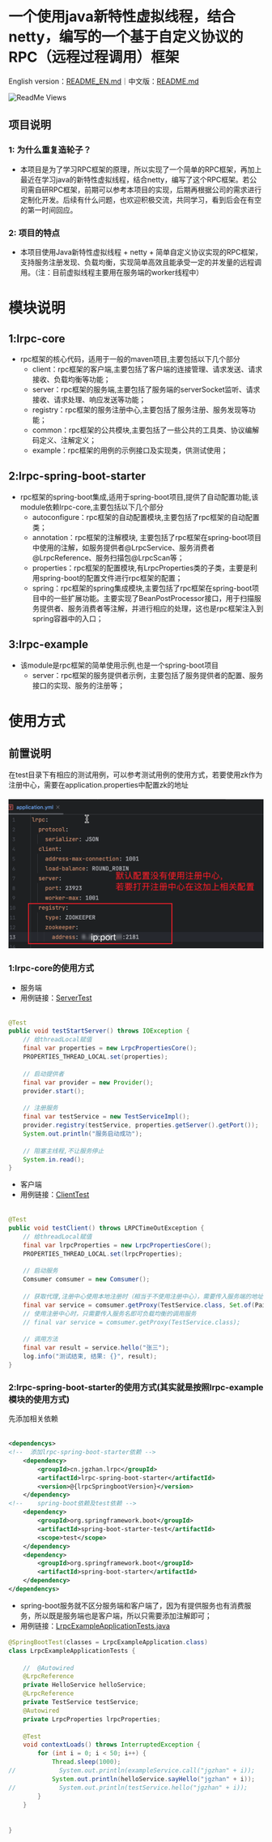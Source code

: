# 一个使用java新特性虚拟线程，结合netty，编写的一个基于自定义协议的RPC（远程过程调用）框架
English version：[README_EN.md](README_EN.md)｜中文版：[README.md](README.md)

![ReadMe Views](https://komarev.com/ghpvc/?username=lrpc&color=blue)

## 项目说明
### 1: 为什么重复造轮子？
- 本项目是为了学习RPC框架的原理，所以实现了一个简单的RPC框架，再加上最近在学习java的新特性虚拟线程，结合netty，编写了这个RPC框架。若公司需自研RPC框架，前期可以参考本项目的实现，后期再根据公司的需求进行定制化开发。后续有什么问题，也欢迎积极交流，共同学习，看到后会在有空的第一时间回应。
### 2: 项目的特点
- 本项目使用Java新特性虚拟线程 + netty + 简单自定义协议实现的RPC框架，支持服务注册发现、负载均衡，实现简单高效且能承受一定的并发量的远程调用。（注：目前虚拟线程主要用在服务端的worker线程中）


# 模块说明
## 1:lrpc-core
- rpc框架的核心代码，适用于一般的maven项目,主要包括以下几个部分
    - client：rpc框架的客户端,主要包括了客户端的连接管理、请求发送、请求接收、负载均衡等功能；
    - server：rpc框架的服务端,主要包括了服务端的serverSocket监听、请求接收、请求处理、响应发送等功能；
    - registry：rpc框架的服务注册中心,主要包括了服务注册、服务发现等功能；
    - common：rpc框架的公共模块,主要包括了一些公共的工具类、协议编解码定义、注解定义；
    - example：rpc框架的用例的示例接口及实现类，供测试使用；

## 2:lrpc-spring-boot-starter
- rpc框架的spring-boot集成,适用于spring-boot项目,提供了自动配置功能,该module依赖lrpc-core,主要包括以下几个部分
    - autoconfigure：rpc框架的自动配置模块,主要包括了rpc框架的自动配置类；
    - annotation：rpc框架的注解模块, 主要包括了rpc框架在spring-boot项目中使用的注解，如服务提供者@LrpcService、服务消费者@LrpcReference、服务扫描包@LrpcScan等；
    - properties：rpc框架的配置模块,有LrpcProperties类的子类，主要是利用spring-boot的配置文件进行rpc框架的配置；
    - spring：rpc框架的spring集成模块,主要包括了rpc框架在spring-boot项目中的一些扩展功能。主要实现了BeanPostProcessor接口，用于扫描服务提供者、服务消费者等注解，并进行相应的处理，这也是rpc框架注入到spring容器中的入口；

## 3:lrpc-example
- 该module是rpc框架的简单使用示例,也是一个spring-boot项目
    - server：rpc框架的服务提供者示例，主要包括了服务提供者的配置、服务接口的实现、服务的注册等；
  
# 使用方式
## 前置说明
  在test目录下有相应的测试用例，可以参考测试用例的使用方式，若要使用zk作为注册中心，需要在application.properties中配置zk的地址
#### ![img.png](img/img.png)


### 1:lrpc-core的使用方式
- 服务端
- 用例链接：[ServerTest](lrpc-core/src/test/java/server/ServerTest.java)
```java

@Test
public void testStartServer() throws IOException {
    // 给threadLocal赋值
    final var properties = new LrpcPropertiesCore();
    PROPERTIES_THREAD_LOCAL.set(properties);

    // 启动提供者
    final var provider = new Provider();
    provider.start();

    // 注册服务
    final var testService = new TestServiceImpl();
    provider.registry(testService, properties.getServer().getPort());
    System.out.println("服务启动成功");

    // 阻塞主线程,不让服务停止
    System.in.read();
}
```

- 客户端
- 用例链接：[ClientTest](lrpc-core/src/test/java/consumer/ClientTest.java)
```java

@Test
public void testClient() throws LRPCTimeOutException {
    // 给threadLocal赋值
    final var lrpcProperties = new LrpcPropertiesCore();
    PROPERTIES_THREAD_LOCAL.set(lrpcProperties);

    // 启动服务
    Comsumer comsumer = new Comsumer();

    // 获取代理,注册中心使用本地注册时（相当于不使用注册中心），需要传入服务端的地址
    final var service = comsumer.getProxy(TestService.class, Set.of(Pair.of("127.0.0.1", lrpcProperties.getServer().getPort())));
    // 使用注册中心时，只需要传入服务名即可负载均衡的调用服务
    // final var service = comsumer.getProxy(TestService.class);

    // 调用方法
    final var result = service.hello("张三");
    log.info("测试结束, 结果: {}", result);
}
```



### 2:lrpc-spring-boot-starter的使用方式(其实就是按照lrpc-example模块的使用方式)
先添加相关依赖
```xml

<dependencys>
<!--  添加lrpc-spring-boot-starter依赖 -->
    <dependency>
        <groupId>cn.jgzhan.lrpc</groupId>
        <artifactId>lrpc-spring-boot-starter</artifactId>
        <version>@{lrpcSpringbootVersion}</version>
    </dependency>
<!--    spring-boot依赖及test依赖 -->
    <dependency>
        <groupId>org.springframework.boot</groupId>
        <artifactId>spring-boot-starter-test</artifactId>
        <scope>test</scope>
    </dependency>
    <dependency>
        <groupId>org.springframework.boot</groupId>
        <artifactId>spring-boot-starter</artifactId>
    </dependency>
</dependencys>
```

- spring-boot服务就不区分服务端和客户端了，因为有提供服务也有消费服务，所以既是服务端也是客户端，所以只需要添加注解即可；
- 用例链接：[LrpcExampleApplicationTests.java](lrpc-example/src/test/java/lrpc_example/LrpcExampleApplicationTests.java)
```java
@SpringBootTest(classes = LrpcExampleApplication.class)
class LrpcExampleApplicationTests {

    //	@Autowired
    @LrpcReference
    private HelloService helloService;
    @LrpcReference
    private TestService testService;
    @Autowired
    private LrpcProperties lrpcProperties;

    @Test
    void contextLoads() throws InterruptedException {
        for (int i = 0; i < 50; i++) {
            Thread.sleep(1000);
//            System.out.println(exampleService.call("jgzhan" + i));
            System.out.println(helloService.sayHello("jgzhan" + i));
//            System.out.println(testService.hello("jgzhan" + i));
        }
    }


}
```